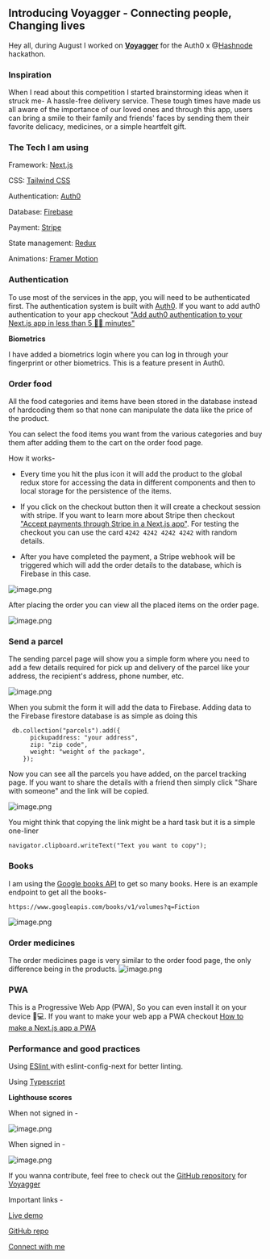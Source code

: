 ## Introducing Voyagger - Connecting people, Changing lives

Hey all, during August I worked on  [**Voyagger**](https://www.voyagger.tech/) for the Auth0 x @[Hashnode](@hashnode) hackathon.

### Inspiration
When I read about this competition I started brainstorming ideas when it struck me- A hassle-free delivery service. These tough times have made us all aware of the importance of our loved ones and through this app, users can bring a smile to their family and friends' faces by sending them their favorite delicacy, medicines, or a simple heartfelt gift.
### The Tech I am using

Framework:  [Next.js](https://nextjs.org) 

CSS:  [Tailwind CSS](https://tailwindcss.com) 

Authentication:  [Auth0](https://auth0.com)

Database:  [Firebase](https://firebase.google.com) 

Payment:  [Stripe](http://stripe.com) 

State management:  [Redux](https://redux.js.org) 

Animations:  [Framer Motion](https://www.framer.com/motion)


### Authentication
To use most of the services in the app, you will need to be authenticated first. The authentication system is built with [Auth0](https://auth0.com). If you want to add auth0 authentication to your app checkout ["Add auth0 authentication to your Next.js app in less than 5 🖐🏻 minutes"](https://avneesh0612.hashnode.dev/add-auth0-authentication-to-your-nextjs-app-in-less-than-5-minutes) 

**Biometrics**

I have added a biometrics login where you can log in through your fingerprint or other biometrics. This is a feature present in Auth0.


### Order food

All the food categories and items have been stored in the database instead of hardcoding them so that none can manipulate the data like the price of the product.

You can select the food items you want from the various categories and buy them after adding them to the cart on the order food page.

How it works-

* Every time you hit the plus icon it will add the product to the global redux store for accessing the data in different components and then to local storage for the persistence of the items.

* If you click on the checkout button then it will create a checkout session with stripe. If you want to learn more about Stripe then checkout  ["Accept payments through Stripe in a Next.js app"](https://avneesh0612.hashnode.dev/payments-in-next). For testing the checkout you can use the card `4242 4242 4242 4242` with random details.

* After you have completed the payment, a Stripe webhook will be triggered which will add the order details to the database, which is Firebase in this case.


![image.png](https://cdn.hashnode.com/res/hashnode/image/upload/v1629441880325/Dudi8Q_C8.png)


After placing the order you can view all the placed items on the order page.

![image.png](https://cdn.hashnode.com/res/hashnode/image/upload/v1629444741707/rngQbBJqi.png)

### Send a parcel
The sending parcel page will show you a simple form where you need to add a few details required for pick up and delivery of the parcel like your address, the recipient's address, phone number, etc.

![image.png](https://cdn.hashnode.com/res/hashnode/image/upload/v1629446683505/cZXJ7eJrK.png)

When you submit the form it will add the data to Firebase. Adding data to the Firebase firestore database is as simple as doing this

```
 db.collection("parcels").add({
      pickupaddress: "your address",
      zip: "zip code",
      weight: "weight of the package",
    });
```
Now you can see all the parcels you have added, on the parcel tracking page. If you want to share the details with a friend then simply click "Share with someone" and the link will be copied.


![image.png](https://cdn.hashnode.com/res/hashnode/image/upload/v1629446716708/gXMT6L66C.png)

 You might think that copying the link might be a hard task but it is a simple one-liner

```
navigator.clipboard.writeText("Text you want to copy");
```

### Books
I am using the [Google books API](https://developers.google.com/books/docs/v1/using) to get so many books. Here is an example endpoint to get all the books-

```
https://www.googleapis.com/books/v1/volumes?q=Fiction
```


![image.png](https://cdn.hashnode.com/res/hashnode/image/upload/v1629447329742/3EG9EEw3_.png)


### Order medicines
The order medicines page is very similar to the order food page, the only difference being in the products.
![image.png](https://cdn.hashnode.com/res/hashnode/image/upload/v1629451017517/BL1Vuwmwi.png)

### PWA
This is a Progressive Web App (PWA), So you can even install it on your device 📱💻. If you want to make your web app a PWA checkout [
How to make a Next.js app a PWA](https://medium.com/geekculture/how-to-make-a-next-js-app-a-pwa-a5e2b13da548)


### Performance and good practices
Using  [ESlint ](https://eslint.org) with eslint-config-next for better linting.

Using  [Typescript](https://www.typescriptlang.org) 

**Lighthouse scores**

When not signed in -

![image.png](https://cdn.hashnode.com/res/hashnode/image/upload/v1629359598474/8xSP_FuaR.png)

When signed in -

![image.png](https://cdn.hashnode.com/res/hashnode/image/upload/v1629359576520/zaG-LiBty.png)


If you wanna contribute, feel free to check out the [GitHub repository](https://github.com/avneesh0612/voyagger) for [Voyagger](https://www.voyagger.tech/)

Important links -

[Live demo](https://www.voyagger.tech/)

[GitHub repo](https://github.com/avneesh0612/voyagger)

[Connect with me](https://avneesh-links.vercel.app)
